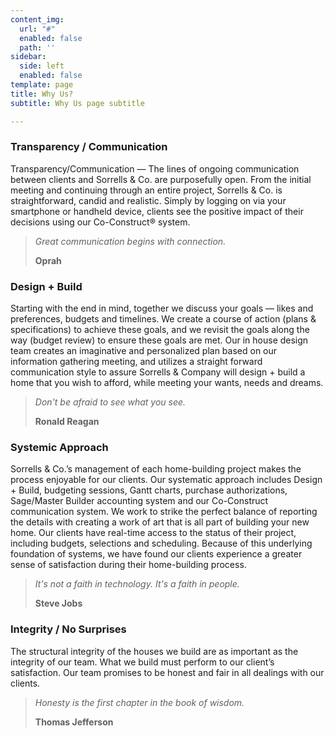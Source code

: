 ```yaml
---
content_img:
  url: "#"
  enabled: false
  path: ''
sidebar:
  side: left
  enabled: false
template: page
title: Why Us?
subtitle: Why Us page subtitle

---
```

### Transparency / Communication

Transparency/Communication — The lines of ongoing communication between clients and Sorrells & Co. are purposefully open. From the initial meeting and continuing through an entire project, Sorrells & Co. is straightforward, candid and realistic. Simply by logging on via your smartphone or handheld device, clients see the positive impact of their decisions using our Co-Construct® system.

> _Great communication begins with connection._
>
> **Oprah**

### Design + Build

Starting with the end in mind, together we discuss your goals — likes and preferences, budgets and timelines. We create a course of action (plans & specifications) to achieve these goals, and we revisit the goals along the way (budget review) to ensure these goals are met. Our in house design team creates an imaginative and personalized plan based on our information gathering meeting, and utilizes a straight forward communication style to assure Sorrells & Company will design + build a home that you wish to afford, while meeting your wants, needs and dreams.

> _Don't be afraid to see what you see._
>
> **Ronald Reagan**

### Systemic Approach

Sorrells & Co.’s management of each home-building project makes the process enjoyable for our clients. Our systematic approach includes Design + Build, budgeting sessions, Gantt charts, purchase authorizations, Sage/Master Builder accounting system and our Co-Construct communication system. We work to strike the perfect balance of reporting the details with creating a work of art that is all part of building your new home. Our clients have real-time access to the status of their project, including budgets, selections and scheduling. Because of this underlying foundation of systems, we have found our clients experience a greater sense of satisfaction during their home-building process.

> _It's not a faith in technology. It's a faith in people._
>
> **Steve Jobs**

### Integrity / No Surprises

The structural integrity of the houses we build are as important as the integrity of our team. What we build must perform to our client’s satisfaction. Our team promises to be honest and fair in all dealings with our clients.

> _Honesty is the first chapter in the book of wisdom._
>
> **Thomas Jefferson**